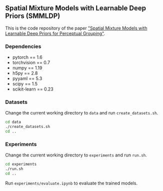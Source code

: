 ## Spatial Mixture Models with Learnable Deep Priors (SMMLDP)

This is the code repository of the paper ["Spatial Mixture Models with Learnable Deep Priors for Perceptual Grouping"](https://arxiv.org/abs/1902.02502).

### Dependencies

- pytorch == 1.6
- torchvision == 0.7
- numpy == 1.19
- h5py == 2.8
- pyyaml == 5.3
- scipy == 1.5
- scikit-learn == 0.23

### Datasets

Change the current working directory to `data` and run `create_datasets.sh`.

```bash
cd data
./create_datasets.sh
cd ..
```

### Experiments

Change the current working directory to `experiments` and run `run.sh`.

```bash
cd experiments
./run.sh
cd ..
```

Run `experiments/evaluate.ipynb` to evaluate the trained models.

